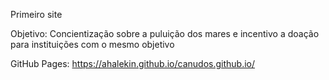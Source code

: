 Primeiro site

Objetivo:
  Concientização sobre a puluição dos mares e incentivo a doação para instituições com o mesmo objetivo

GitHub Pages: https://ahalekin.github.io/canudos.github.io/
